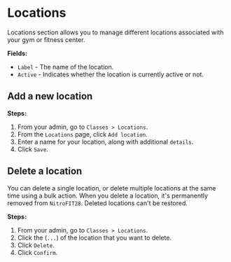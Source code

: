 #   Locations
Locations section allows you to manage different locations associated with your gym or fitness center.

**Fields:**
-   `Label` - The name of the location.
-   `Active` - Indicates whether the location is currently active or not.

## Add a new location

**Steps:**

1.  From your admin, go to `Classes > Locations`.
2.  From the `Locations` page, click `Add location`.
3.  Enter a name for your location, along with additional `details`.
4.  Click `Save`.

##  Delete a location
You can delete a single location, or delete multiple locations at the same time using a bulk action. When you delete a location, it's permanently removed from `NitroFIT28`. Deleted locations can't be restored.

**Steps:**

1.  From your admin, go to `Classes > Locations`.
2.  Click the (`...`) of the location that you want to delete.
3.  Click `Delete`.
4.  Click `Confirm`.